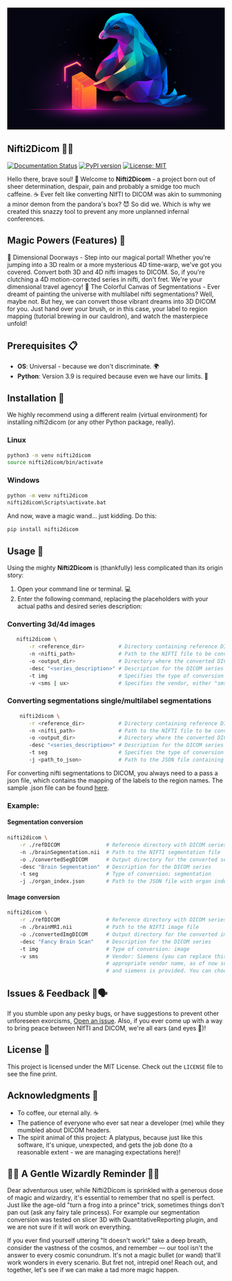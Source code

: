 ![nifti2dicom-logo](/Nifti2dicom-logo.png)


## Nifti2Dicom 🧠💽
[![Documentation Status](https://readthedocs.org/projects/nifti2dicom/badge/?version=latest)](https://nifti2dicom.readthedocs.io/en/latest/?badge=latest) [![PyPI version](https://badge.fury.io/py/nifti2dicom.svg)](https://pypi.org/project/nifti2dicom/) [![License: MIT](https://img.shields.io/badge/License-MIT-green.svg)](https://www.gnu.org/licenses/MIT)


Hello there, brave soul! 🌟 Welcome to **Nifti2Dicom** - a project born out of sheer determination, despair, pain and probably a smidge too much caffeine. ☕️ Ever felt like converting NIfTI to DICOM was akin to summoning a minor demon from the pandora's box? 😈 So did we. Which is why we created this snazzy tool to prevent any more unplanned infernal conferences.


## Magic Powers (Features) 🌟

🌌 Dimensional Doorways - Step into our magical portal! Whether you're jumping into a 3D realm or a more mysterious 4D time-warp, we've got you covered. Convert both 3D and 4D nifti images to DICOM. So, if you're clutching a 4D motion-corrected series in nifti, don't fret. We're your dimensional travel agency!
🎨 The Colorful Canvas of Segmentations - Ever dreamt of painting the universe with multilabel nifti segmentations? Well, maybe not. But hey, we can convert those vibrant dreams into 3D DICOM for you. Just hand over your brush, or in this case, your label to region mapping (tutorial brewing in our cauldron), and watch the masterpiece unfold!

## Prerequisites 📋

- **OS**: Universal - because we don't discriminate. 🌍
- **Python**: Version 3.9 is required because even we have our limits. 🐍

## Installation 🔧

We highly recommend using a different realm (virtual environment) for installing nifti2dicom (or any other Python package, really).

### Linux
```bash
python3 -m venv nifti2dicom
source nifti2dicom/bin/activate
```

### Windows
```bash
python -m venv nifti2dicom
nifti2dicom\Scripts\activate.bat  
```

And now, wave a magic wand... just kidding. Do this:

```bash
pip install nifti2dicom
```

## Usage 🚀

Using the mighty **Nifti2Dicom** is (thankfully) less complicated than its origin story:


1. Open your command line or terminal. 💻
2. Enter the following command, replacing the placeholders with your actual paths and desired series description:

### Converting 3d/4d images 

```bash
   nifti2dicom \
       -r <reference_dir>           # Directory containing reference DICOM series
       -n <nifti_path>              # Path to the NIFTI file to be converted
       -o <output_dir>              # Directory where the converted DICOM files will be saved
       -desc "<series_description>" # Description for the DICOM series
       -t img                       # Specifies the type of conversion (image in this case)
       -v <sms | ux>                # Specifies the vendor, either "sms" or "ux"
```
 ### Converting segmentations single/multilabel segmentations
```bash
    nifti2dicom \
       -r <reference_dir>           # Directory containing reference DICOM series
       -n <nifti_path>              # Path to the NIFTI file to be converted
       -o <output_dir>              # Directory where the converted DICOM files will be saved
       -desc "<series_description>" # Description for the DICOM series
       -t seg                       # Specifies the type of conversion (segmentation in this case)
       -j <path_to_json>            # Path to the JSON file containing the organ index
```
For converting nifti segmentations to DICOM, you always need to a pass a json file, which contains the mapping of the labels to the region names. The sample .json file can be found [here](/labels_region.json).

### Example:

#### Segmentation conversion
  
```bash
nifti2dicom \
    -r ./refDICOM               # Reference directory with DICOM series
    -n ./brainSegmentation.nii  # Path to the NIFTI segmentation file
    -o ./convertedSegDICOM      # Output directory for the converted segmentation DICOM
    -desc "Brain Segmentation"  # Description for the DICOM series
    -t seg                      # Type of conversion: segmentation
    -j ./organ_index.json       # Path to the JSON file with organ index
```   

#### Image conversion

```bash
nifti2dicom \
    -r ./refDICOM               # Reference directory with DICOM series
    -n ./brainMRI.nii           # Path to the NIFTI image file
    -o ./convertedImgDICOM      # Output directory for the converted image DICOM
    -desc "Fancy Brain Scan"    # Description for the DICOM series
    -t img                      # Type of conversion: image
    -v sms                      # Vendor: Siemens (you can replace this with the \
                                # appropriate vendor name, as of now support for united imaging \
                                # and siemens is provided. You can choose one of the two (sms or ux), the default value is ux)
```
 

## Issues & Feedback 🐛🗣

If you stumble upon any pesky bugs, or have suggestions to prevent other unforeseen exorcisms, [Open an issue](https://github.com/LalithShiyam/nifti2dicom/issues). Also, if you ever come up with a way to bring peace between NIfTI and DICOM, we're all ears (and eyes 👀)!

## License 📜

This project is licensed under the MIT License. Check out the `LICENSE` file to see the fine print.

## Acknowledgments 👏

- To coffee, our eternal ally. ☕️
- The patience of everyone who ever sat near a developer (me) while they mumbled about DICOM headers.
- The spirit animal of this project: A platypus, because just like this software, it's unique, unexpected, and gets the job done (to a reasonable extent - we are managing expectations here)!


## 🎩🔮 A Gentle Wizardly Reminder 🔮🎩

Dear adventurous user, while Nifti2Dicom is sprinkled with a generous dose of magic and wizardry, it's essential to remember that no spell is perfect. Just like the age-old "turn a frog into a prince" trick, sometimes things don't pan out (ask any fairy tale princess). For example our segmentation conversion was tested on slicer 3D with QuantitativeReporting plugin, and we are not sure if it will work on everything.

If you ever find yourself uttering "It doesn't work!" take a deep breath, consider the vastness of the cosmos, and remember — our tool isn't the answer to every cosmic conundrum. It's not a magic bullet (or wand) that'll work wonders in every scenario. But fret not, intrepid one! Reach out, and together, let's see if we can make a tad more magic happen.
